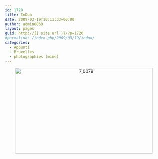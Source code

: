 ```yaml
---
id: 1720
title: InDuo
date: 2009-03-19T16:11:33+00:00
author: admin6059
layout: pages
guid: http://{{ site.url }}/?p=1720
#permalink: /index.php/2009/03/19/induo/
categories:
  - Appunti
  - Bruxelles
  - photographies (mine)
---
```

<p style="text-align: center;">
  <a href="http://{{ site.url }}/wp-content/uploads/2011/10/7_0079.jpg"><img class="aligncenter size-full wp-image-1719" title="7_0079" src="http://{{ site.url }}/wp-content/uploads/2011/10/7_0079.jpg" alt="7_0079" width="440" height="274" srcset="http://{{ site.url }}/wp-content/uploads/2011/10/7_0079.jpg 543w, http://{{ site.url }}/wp-content/uploads/2011/10/7_0079-300x187.jpg 300w" sizes="(max-width: 440px) 100vw, 440px" /></a>
</p>